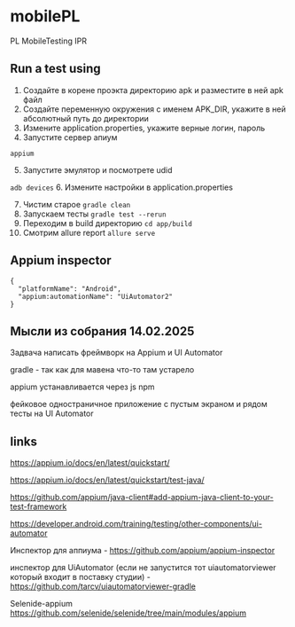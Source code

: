# mobilePL
PL MobileTesting IPR

## Run a test using
1. Создайте в корене проэкта директорию apk и разместите в ней apk файл
2. Создайте переменную окружения с именем  APK_DIR, укажите в ней абсолютный путь до директории
3. Измените application.properties, укажите верные логин, пароль
4. Запустите сервер апиум

```appium```

5. Запустите эмулятор и посмотрете udid

```adb devices```
6. Измените настройки в application.properties

7. Чистим старое
```gradle clean```
8. Запускаем тесты
   ```gradle test --rerun```
9. Переходим в build директорию
```cd app/build```
10. Смотрим  allure report
```allure serve```


## Appium inspector 
````
{
  "platformName": "Android",
  "appium:automationName": "UiAutomator2"
}
````

## Мысли из собрания 14.02.2025
Задвача написать фреймворк на Appium и UI Automator

gradle - так как для мавена что-то там устарело

appium  устанавливается через js npm

фейковое одностраничное приложение с пустым экраном и рядом тесты на UI Automator

## links

https://appium.io/docs/en/latest/quickstart/

https://appium.io/docs/en/latest/quickstart/test-java/

https://github.com/appium/java-client#add-appium-java-client-to-your-test-framework

https://developer.android.com/training/testing/other-components/ui-automator

Инспектор для аппиума - https://github.com/appium/appium-inspector

инспектор для UiAutomator (если не запустится тот uiautomatorviewer который входит в поставку студии) - https://github.com/tarcv/uiautomatorviewer-gradle

Selenide-appium
https://github.com/selenide/selenide/tree/main/modules/appium
